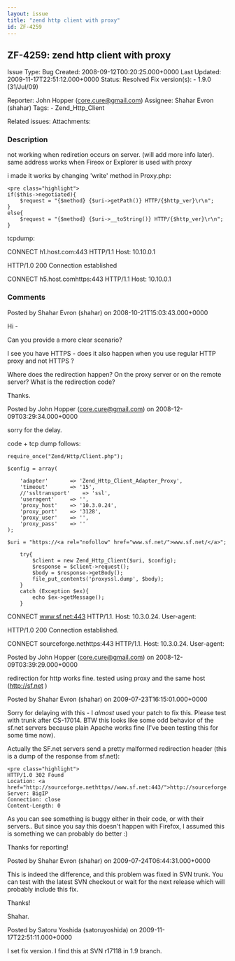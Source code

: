 ```yaml
---
layout: issue
title: "zend http client with proxy"
id: ZF-4259
---
```


ZF-4259: zend http client with proxy
------------------------------------

 Issue Type: Bug Created: 2008-09-12T00:20:25.000+0000 Last Updated: 2009-11-17T22:51:12.000+0000 Status: Resolved Fix version(s): - 1.9.0 (31/Jul/09)
 
 Reporter:  John Hopper (core.cure@gmail.com)  Assignee:  Shahar Evron (shahar)  Tags: - Zend\_Http\_Client
 
 Related issues: 
 Attachments: 
### Description

not working when rediretion occurs on server. (will add more info later). same address works when Fireox or Explorer is used with proxy

i made it works by changing 'write' method in Proxy.php:

 
    <pre class="highlight">
    if($this->negotiated){
        $request = "{$method} {$uri->getPath()} HTTP/{$http_ver}\r\n";
    }
    else{
        $request = "{$method} {$uri->__toString()} HTTP/{$http_ver}\r\n";
    }


tcpdump:

CONNECT h1.host.com:443 HTTP/1.1 Host: 10.10.0.1

HTTP/1.0 200 Connection established

CONNECT h5.host.comhttps:443 HTTP/1.1 Host: 10.10.0.1

 

 

### Comments

Posted by Shahar Evron (shahar) on 2008-10-21T15:03:43.000+0000

Hi -

Can you provide a more clear scenario?

I see you have HTTPS - does it also happen when you use regular HTTP proxy and not HTTPS ?

Where does the redirection happen? On the proxy server or on the remote server? What is the redirection code?

Thanks.

 

 

Posted by John Hopper (core.cure@gmail.com) on 2008-12-09T03:29:34.000+0000

sorry for the delay.

code + tcp dump follows:

 
    require_once("Zend/Http/Client.php");
    
    $config = array(
    
        'adapter'       => 'Zend_Http_Client_Adapter_Proxy',
        'timeout'       => '15',
        //'ssltransport'    => 'ssl',
        'useragent'     => '',
        'proxy_host'    => '10.3.0.24',
        'proxy_port'    => '3128',
        'proxy_user'    => '',
        'proxy_pass'    => ''
    );
    
    $uri = "https://<a rel="nofollow" href="www.sf.net/">www.sf.net/</a>";
    
        try{
            $client = new Zend_Http_Client($uri, $config);
            $response = $client->request();
            $body = $response->getBody();
            file_put_contents('proxyssl.dump', $body);
        }
        catch (Exception $ex){
            echo $ex->getMessage();
        }


CONNECT <a>www.sf.net:443</a> HTTP/1.1. Host: 10.3.0.24. User-agent:

HTTP/1.0 200 Connection established.

CONNECT sourceforge.nethttps:443 HTTP/1.1. Host: 10.3.0.24. User-agent:

 

 

Posted by John Hopper (core.cure@gmail.com) on 2008-12-09T03:39:29.000+0000

redirection for http works fine. tested using proxy and the same host (<http://sf.net> )

 

 

Posted by Shahar Evron (shahar) on 2009-07-23T16:15:01.000+0000

Sorry for delaying with this - I _almost_ used your patch to fix this. Please test with trunk after CS-17014. BTW this looks like some odd behavior of the sf.net servers because plain Apache works fine (I've been testing this for some time now).

Actually the SF.net servers send a pretty malformed redirection header (this is a dump of the response from sf.net):

 
    <pre class="highlight">
    HTTP/1.0 302 Found
    Location: <a href="http://sourceforge.nethttps//www.sf.net:443/">http://sourceforge.nethttps://www.sf.net:443/</a>
    Server: BigIP
    Connection: close
    Content-Length: 0


As you can see something is buggy either in their code, or with their servers.. But since you say this doesn't happen with Firefox, I assumed this is something we can probably do better :)

Thanks for reporting!

 

 

Posted by Shahar Evron (shahar) on 2009-07-24T06:44:31.000+0000

This is indeed the difference, and this problem was fixed in SVN trunk. You can test with the latest SVN checkout or wait for the next release which will probably include this fix.

Thanks!

Shahar.

 

 

Posted by Satoru Yoshida (satoruyoshida) on 2009-11-17T22:51:11.000+0000

I set fix version. I find this at SVN r17118 in 1.9 branch.

 

 